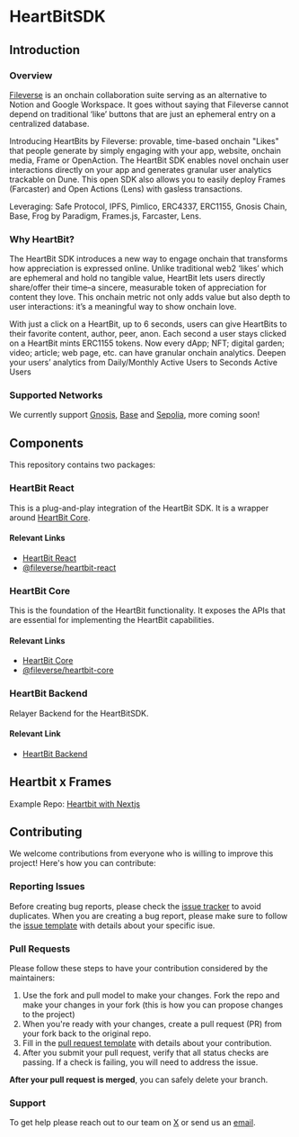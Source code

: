 # HeartBitSDK

## Introduction

### Overview

[Fileverse](https://twitter.com/fileverse) is an onchain collaboration suite serving as an alternative to Notion and Google Workspace. It goes without saying that Fileverse cannot depend on traditional ‘like’ buttons that are just an ephemeral entry on a centralized database.

Introducing HeartBits by Fileverse: provable, time-based onchain "Likes" that people generate by simply engaging with your app, website, onchain media, Frame or OpenAction. The HeartBit SDK enables novel onchain user interactions directly on your app and generates granular user analytics trackable on Dune. This open SDK also allows you to easily deploy Frames (Farcaster) and Open Actions (Lens) with gasless transactions.

Leveraging: Safe Protocol, IPFS, Pimlico, ERC4337, ERC1155, Gnosis Chain, Base, Frog by Paradigm, Frames.js, Farcaster, Lens.

### Why HeartBit?

The HeartBit SDK introduces a new way to engage onchain that transforms how appreciation is expressed online. Unlike traditional web2 ‘likes’ which are ephemeral and hold no tangible value, HeartBit lets users directly share/offer their time–a sincere, measurable token of appreciation for content they love. This onchain metric not only adds value but also depth to user interactions: it’s a meaningful way to show onchain love.

With just a click on a HeartBit, up to 6 seconds, users can give HeartBits to their favorite content, author, peer, anon. Each second a user stays clicked on a HeartBit mints ERC1155 tokens. Now every dApp; NFT; digital garden; video; article; web page, etc. can have granular onchain analytics. Deepen your users’ analytics from Daily/Monthly Active Users to Seconds Active Users


### Supported Networks

We currently support [Gnosis](https://chainlist.org/chain/100), [Base](https://chainlist.org/chain/8453) and [Sepolia](https://chainlist.org/chain/58008), more coming soon!

## Components

This repository contains two packages:

### HeartBit React

This is a plug-and-play integration of the HeartBit SDK. It is a wrapper around [HeartBit Core](https://github.com/fileverse/HeartBitSDK/tree/main/packages/heartbit-core).

#### Relevant Links

- [HeartBit React](https://github.com/fileverse/HeartBitSDK/tree/main/packages/heartbit-react)
- [@fileverse/heartbit-react](https://www.npmjs.com/package/@fileverse/heartbit-react)

### HeartBit Core

This is the foundation of the HeartBit functionality. It exposes the APIs that are essential for implementing the HeartBit capabilities.

#### Relevant Links

- [HeartBit Core](https://github.com/fileverse/HeartBitSDK/tree/main/packages/heartbit-core)
- [@fileverse/heartbit-core](https://www.npmjs.com/package/@fileverse/heartbit-core)

### HeartBit Backend

Relayer Backend for the HeartBitSDK.

#### Relevant Link
- [HeartBit Backend](https://github.com/fileverse/heartbit-backend)

## Heartbit x Frames

Example Repo: [Heartbit with Nextjs](https://github.com/fileverse/heartbit-frames-nextjs)

## Contributing

We welcome contributions from everyone who is willing to improve this project! Here's how you can contribute:

### Reporting Issues

Before creating bug reports, please check the [issue tracker](https://github.com/fileverse/HeartBitSDK/issues) to avoid duplicates. When you are creating a bug report, please make sure to follow the [issue template](https://github.com/fileverse/HeartBitSDK/issues/1) with details about your specific isue.

### Pull Requests

Please follow these steps to have your contribution considered by the maintainers:

1. Use the fork and pull model to make your changes. Fork the repo and make your changes in your fork (this is how you can propose changes to the project)
2. When you're ready with your changes, create a pull request (PR) from your fork back to the original repo.
3. Fill in the [pull request template](https://github.com/fileverse/HeartBitSDK/blob/main/PULL_REQUEST_TEMPLATE.md) with details about your contribution.
4. After you submit your pull request, verify that all status checks are passing. If a check is failing, you will need to address the issue.

**After your pull request is merged**, you can safely delete your branch.

### Support

To get help please reach out to our team on [X](https://x.com/fileverse) or send us an [email](mailto:hello@fileverse.io?subject=[Help]HeartBitSDK).
